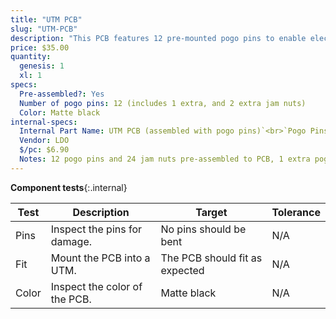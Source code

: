 ```yaml
---
title: "UTM PCB"
slug: "UTM-PCB"
description: "This PCB features 12 pre-mounted pogo pins to enable electrical connection with FarmBot's tools. [Click here to download the source files](https://drive.google.com/drive/folders/1BTdp27t__LOzHmLJjJt_slEUzAGGNGCx)."
price: $35.00
quantity:
  genesis: 1
  xl: 1
specs:
  Pre-assembled?: Yes
  Number of pogo pins: 12 (includes 1 extra, and 2 extra jam nuts)
  Color: Matte black
internal-specs:
  Internal Part Name: UTM PCB (assembled with pogo pins)`<br>`Pogo Pins`<br>`Jam Nuts
  Vendor: LDO
  $/pc: $6.90
  Notes: 12 pogo pins and 24 jam nuts pre-assembled to PCB, 1 extra pogo pin and 2 extra jam nuts included in separate bag.
---
```


**Component tests**{:.internal}

|Test         |Description  |Target       |Tolerance    |
|-------------|-------------|-------------|-------------|
|Pins         |Inspect the pins for damage.|No pins should be bent|N/A
|Fit          |Mount the PCB into a UTM.|The PCB should fit as expected|N/A
|Color        |Inspect the color of the PCB.|Matte black|N/A